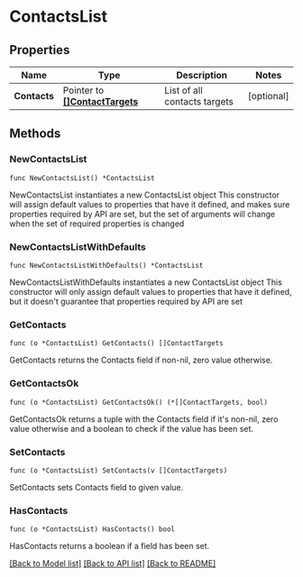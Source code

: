 # ContactsList

## Properties

Name | Type | Description | Notes
------------ | ------------- | ------------- | -------------
**Contacts** | Pointer to [**[]ContactTargets**](ContactTargets.md) | List of all contacts targets | [optional] 

## Methods

### NewContactsList

`func NewContactsList() *ContactsList`

NewContactsList instantiates a new ContactsList object
This constructor will assign default values to properties that have it defined,
and makes sure properties required by API are set, but the set of arguments
will change when the set of required properties is changed

### NewContactsListWithDefaults

`func NewContactsListWithDefaults() *ContactsList`

NewContactsListWithDefaults instantiates a new ContactsList object
This constructor will only assign default values to properties that have it defined,
but it doesn't guarantee that properties required by API are set

### GetContacts

`func (o *ContactsList) GetContacts() []ContactTargets`

GetContacts returns the Contacts field if non-nil, zero value otherwise.

### GetContactsOk

`func (o *ContactsList) GetContactsOk() (*[]ContactTargets, bool)`

GetContactsOk returns a tuple with the Contacts field if it's non-nil, zero value otherwise
and a boolean to check if the value has been set.

### SetContacts

`func (o *ContactsList) SetContacts(v []ContactTargets)`

SetContacts sets Contacts field to given value.

### HasContacts

`func (o *ContactsList) HasContacts() bool`

HasContacts returns a boolean if a field has been set.


[[Back to Model list]](../README.md#documentation-for-models) [[Back to API list]](../README.md#documentation-for-api-endpoints) [[Back to README]](../README.md)



